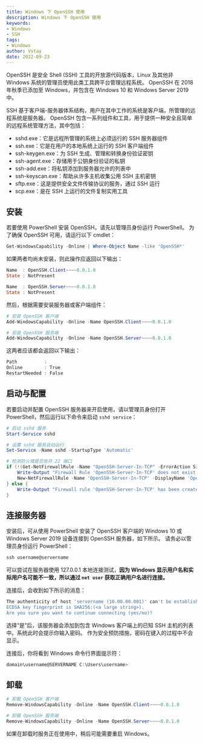 ```yaml
---
title: Windows 下 OpenSSH 使用
description: Windows 下 OpenSSH 使用
keywords:
- Windows
- SSH
tags:
- Windows
author: Vstay
date: 2022-09-23
---
```



OpenSSH 是安全 Shell (SSH) 工具的开放源代码版本，Linux 及其他非 Windows 系统的管理员使用此类工具跨平台管理远程系统。 OpenSSH 在 2018 年秋季已添加至 Windows，并包含在 Windows 10 和 Windows Server 2019 中。

SSH 基于客户端-服务器体系结构，用户在其中工作的系统是客户端，所管理的远程系统是服务器。 OpenSSH 包含一系列组件和工具，用于提供一种安全且简单的远程系统管理方法，其中包括：

- sshd.exe：它是远程所管理的系统上必须运行的 SSH 服务器组件
- ssh.exe：它是在用户的本地系统上运行的 SSH 客户端组件
- ssh-keygen.exe：为 SSH 生成、管理和转换身份验证密钥
- ssh-agent.exe：存储用于公钥身份验证的私钥
- ssh-add.exe：将私钥添加到服务器允许的列表中
- ssh-keyscan.exe：帮助从许多主机收集公用 SSH 主机密钥
- sftp.exe：这是提供安全文件传输协议的服务，通过 SSH 运行
- scp.exe：是在 SSH 上运行的文件复制实用工具

## 安装

若要使用 PowerShell 安装 OpenSSH，请先以管理员身份运行 PowerShell。 为了确保 OpenSSH 可用，请运行以下 cmdlet：

```powershell
Get-WindowsCapability -Online | Where-Object Name -like 'OpenSSH*'
```

如果两者均尚未安装，则此操作应返回以下输出：

```powershell
Name  : OpenSSH.Client~~~~0.0.1.0
State : NotPresent

Name  : OpenSSH.Server~~~~0.0.1.0
State : NotPresent
```

然后，根据需要安装服务器或客户端组件：

```powershell
# 安装 OpenSSH 客户端
Add-WindowsCapability -Online -Name OpenSSH.Client~~~~0.0.1.0

# 安装 OpenSSH 服务端
Add-WindowsCapability -Online -Name OpenSSH.Server~~~~0.0.1.0
```

这两者应该都会返回以下输出：

```powershell
Path          :
Online        : True
RestartNeeded : False
```

## 启动与配置

若要启动并配置 OpenSSH 服务器来开启使用，请以管理员身份打开 PowerShell，然后运行以下命令来启动 `sshd service`：

```powershell
# 启动 sshd 服务
Start-Service sshd

# 设置 sshd 服务自动运行
Set-Service -Name sshd -StartupType 'Automatic'

# 检测防火墙是否放开 22 端口
if (!(Get-NetFirewallRule -Name "OpenSSH-Server-In-TCP" -ErrorAction SilentlyContinue | Select-Object Name, Enabled)) {
    Write-Output "Firewall Rule 'OpenSSH-Server-In-TCP' does not exist, creating it..."
    New-NetFirewallRule -Name 'OpenSSH-Server-In-TCP' -DisplayName 'OpenSSH Server (sshd)' -Enabled True -Direction Inbound -Protocol TCP -Action Allow -LocalPort 22
} else {
    Write-Output "Firewall rule 'OpenSSH-Server-In-TCP' has been created and exists."
}
```

## 连接服务器

安装后，可从使用 PowerShell 安装了 OpenSSH 客户端的 Windows 10 或 Windows Server 2019 设备连接到 OpenSSH 服务器，如下所示。 请务必以管理员身份运行 PowerShell：

```powershell
ssh username@servername
```

可以尝试在服务器使用 127.0.0.1 本地连接测试，**因为 Windows 显示用户名和实际用户名可能不一致，所以通过 `net user` 获取正确用户名进行连接。**

连接后，会收到如下所示的消息：

```powershell
The authenticity of host 'servername (10.00.00.001)' can't be established.
ECDSA key fingerprint is SHA256:(<a large string>).
Are you sure you want to continue connecting (yes/no)?
```

选择“是”后，该服务器会添加到包含 Windows 客户端上的已知 SSH 主机的列表中。系统此时会提示你输入密码。 作为安全预防措施，密码在键入的过程中不会显示。

连接后，你将看到 Windows 命令行界面提示符：

```powershell
domain\username@SERVERNAME C:\Users\username>
```

## 卸载

```powershell
# 卸载 OpenSSH 客户端
Remove-WindowsCapability -Online -Name OpenSSH.Client~~~~0.0.1.0

# 卸载 OpenSSH 服务端
Remove-WindowsCapability -Online -Name OpenSSH.Server~~~~0.0.1.0
```

如果在卸载时服务正在使用中，稍后可能需要重启 Windows。
